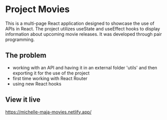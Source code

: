 # Project Movies

This is a multi-page React application designed to showcase the use of APIs in React. The project utilizes useState and useEffect hooks to display information about upcoming movie releases. It was developed through pair programming.


## The problem

- working with an API and having it in an external folder 'utils' and then exporting it for the use of the project
- first time working with React Router
- using new React hooks

## View it live

https://michelle-maja-movies.netlify.app/

